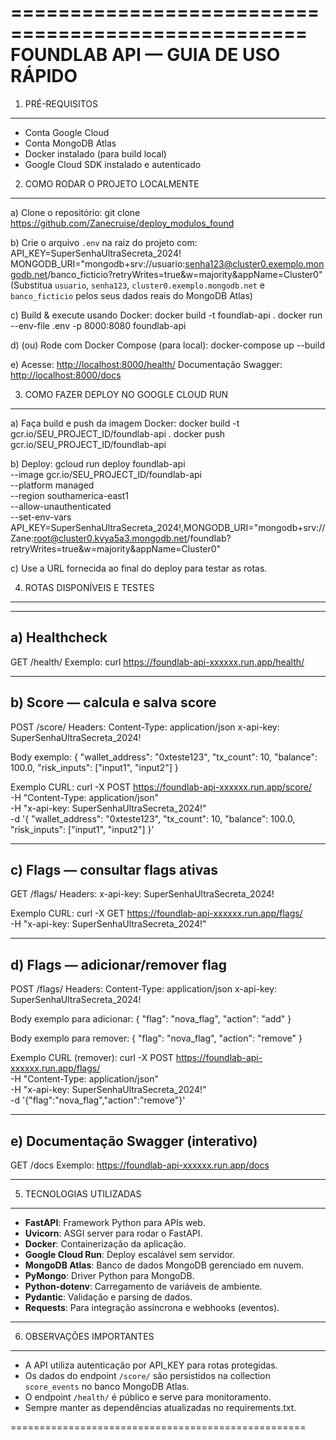 ===================================================
           FOUNDLAB API — GUIA DE USO RÁPIDO
===================================================

1. PRÉ-REQUISITOS

-----------------

- Conta Google Cloud
- Conta MongoDB Atlas
- Docker instalado (para build local)
- Google Cloud SDK instalado e autenticado

2. COMO RODAR O PROJETO LOCALMENTE

----------------------------------
a) Clone o repositório:
   git clone <https://github.com/Zanecruise/deploy_modulos_found>

b) Crie o arquivo `.env` na raiz do projeto com:
   API_KEY=SuperSenhaUltraSecreta_2024!
    MONGODB_URI="mongodb+srv://usuario:senha123@cluster0.exemplo.mongodb.net/banco_ficticio?retryWrites=true&w=majority&appName=Cluster0"
    (Substitua `usuario`, `senha123`, `cluster0.exemplo.mongodb.net` e `banco_ficticio` pelos seus dados reais do MongoDB Atlas)

c) Build & execute usando Docker:
   docker build -t foundlab-api .
   docker run --env-file .env -p 8000:8080 foundlab-api

d) (ou) Rode com Docker Compose (para local):
   docker-compose up --build

e) Acesse:
   <http://localhost:8000/health/>
   Documentação Swagger: <http://localhost:8000/docs>

3. COMO FAZER DEPLOY NO GOOGLE CLOUD RUN

----------------------------------------
a) Faça build e push da imagem Docker:
   docker build -t gcr.io/SEU_PROJECT_ID/foundlab-api .
   docker push gcr.io/SEU_PROJECT_ID/foundlab-api

b) Deploy:
   gcloud run deploy foundlab-api \
     --image gcr.io/SEU_PROJECT_ID/foundlab-api \
     --platform managed \
     --region southamerica-east1 \
     --allow-unauthenticated \
     --set-env-vars API_KEY=SuperSenhaUltraSecreta_2024!,MONGODB_URI="mongodb+srv://Zane:root@cluster0.kvya5a3.mongodb.net/foundlab?retryWrites=true&w=majority&appName=Cluster0"

c) Use a URL fornecida ao final do deploy para testar as rotas.

4. ROTAS DISPONÍVEIS E TESTES

-----------------------------

-------------------------------------

a) Healthcheck
-------------------------------------

GET /health/
Exemplo:
curl <https://foundlab-api-xxxxxx.run.app/health/>

-------------------------------------

b) Score — calcula e salva score
-------------------------------------

POST /score/
Headers:
  Content-Type: application/json
  x-api-key: SuperSenhaUltraSecreta_2024!

Body exemplo:
{
  "wallet_address": "0xteste123",
  "tx_count": 10,
  "balance": 100.0,
  "risk_inputs": ["input1", "input2"]
}

Exemplo CURL:
curl -X POST <https://foundlab-api-xxxxxx.run.app/score/> \
  -H "Content-Type: application/json" \
  -H "x-api-key: SuperSenhaUltraSecreta_2024!" \
  -d '{
        "wallet_address": "0xteste123",
        "tx_count": 10,
        "balance": 100.0,
        "risk_inputs": ["input1", "input2"]
      }'

-------------------------------------

c) Flags — consultar flags ativas
-------------------------------------

GET /flags/
Headers:
  x-api-key: SuperSenhaUltraSecreta_2024!

Exemplo CURL:
curl -X GET <https://foundlab-api-xxxxxx.run.app/flags/> \
  -H "x-api-key: SuperSenhaUltraSecreta_2024!"

-------------------------------------

d) Flags — adicionar/remover flag
-------------------------------------

POST /flags/
Headers:
  Content-Type: application/json
  x-api-key: SuperSenhaUltraSecreta_2024!

Body exemplo para adicionar:
{
  "flag": "nova_flag",
  "action": "add"
}

Body exemplo para remover:
{
  "flag": "nova_flag",
  "action": "remove"
}

Exemplo CURL (remover):
curl -X POST <https://foundlab-api-xxxxxx.run.app/flags/> \
  -H "Content-Type: application/json" \
  -H "x-api-key: SuperSenhaUltraSecreta_2024!" \
  -d '{"flag":"nova_flag","action":"remove"}'

-------------------------------------

e) Documentação Swagger (interativo)
-------------------------------------

GET /docs
Exemplo:
<https://foundlab-api-xxxxxx.run.app/docs>

-------------------------------------------------

5. TECNOLOGIAS UTILIZADAS

-------------------------------------------------

- **FastAPI**: Framework Python para APIs web.
- **Uvicorn**: ASGI server para rodar o FastAPI.
- **Docker**: Containerização da aplicação.
- **Google Cloud Run**: Deploy escalável sem servidor.
- **MongoDB Atlas**: Banco de dados MongoDB gerenciado em nuvem.
- **PyMongo**: Driver Python para MongoDB.
- **Python-dotenv**: Carregamento de variáveis de ambiente.
- **Pydantic**: Validação e parsing de dados.
- **Requests**: Para integração assíncrona e webhooks (eventos).

-------------------------------------------------

6. OBSERVAÇÕES IMPORTANTES

-------------------------------------------------

- A API utiliza autenticação por API_KEY para rotas protegidas.
- Os dados do endpoint `/score/` são persistidos na collection `score_events` no banco MongoDB Atlas.
- O endpoint `/health/` é público e serve para monitoramento.
- Sempre manter as dependências atualizadas no requirements.txt.

===================================================
